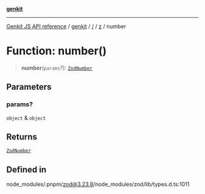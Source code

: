 [**genkit**](../../../README.md)

***

[Genkit JS API reference](../../../../README.md) / [genkit](../../../README.md) / [/](../../../README.md) / [z](../README.md) / number

# Function: number()

> **number**(`params`?): [`ZodNumber`](../classes/ZodNumber.md)

## Parameters

### params?

`object` & `object`

## Returns

[`ZodNumber`](../classes/ZodNumber.md)

## Defined in

node\_modules/.pnpm/zod@3.23.8/node\_modules/zod/lib/types.d.ts:1011
